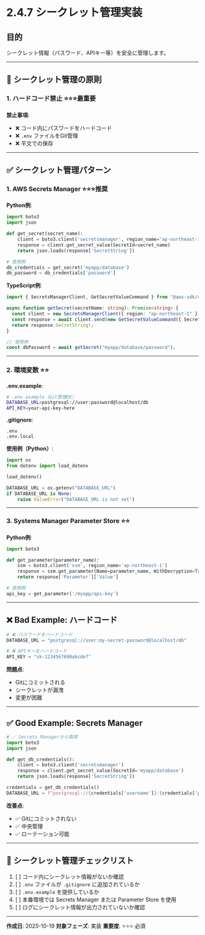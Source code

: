 # 2.4.7 シークレット管理実装

## 目的

シークレット情報（パスワード、APIキー等）を安全に管理します。

---

## 🔐 シークレット管理の原則

### 1. ハードコード禁止 ⭐⭐⭐最重要

**禁止事項**:
- ❌ コード内にパスワードをハードコード
- ❌ `.env` ファイルをGit管理
- ❌ 平文での保存

---

## ✅ シークレット管理パターン

### 1. AWS Secrets Manager ⭐⭐⭐推奨

**Python例**:

```python
import boto3
import json

def get_secret(secret_name):
    client = boto3.client('secretsmanager', region_name='ap-northeast-1')
    response = client.get_secret_value(SecretId=secret_name)
    return json.loads(response['SecretString'])

# 使用例
db_credentials = get_secret('myapp/database')
db_password = db_credentials['password']
```

**TypeScript例**:

```typescript
import { SecretsManagerClient, GetSecretValueCommand } from "@aws-sdk/client-secrets-manager";

async function getSecret(secretName: string): Promise<string> {
  const client = new SecretsManagerClient({ region: "ap-northeast-1" });
  const response = await client.send(new GetSecretValueCommand({ SecretId: secretName }));
  return response.SecretString!;
}

// 使用例
const dbPassword = await getSecret("myapp/database/password");
```

---

### 2. 環境変数 ⭐⭐

**.env.example**:

```bash
# .env.example（Git管理OK）
DATABASE_URL=postgresql://user:password@localhost/db
API_KEY=your-api-key-here
```

**.gitignore**:

```
.env
.env.local
```

**使用例（Python）**:

```python
import os
from dotenv import load_dotenv

load_dotenv()

DATABASE_URL = os.getenv("DATABASE_URL")
if DATABASE_URL is None:
    raise ValueError("DATABASE_URL is not set")
```

---

### 3. Systems Manager Parameter Store ⭐⭐

**Python例**:

```python
import boto3

def get_parameter(parameter_name):
    ssm = boto3.client('ssm', region_name='ap-northeast-1')
    response = ssm.get_parameter(Name=parameter_name, WithDecryption=True)
    return response['Parameter']['Value']

# 使用例
api_key = get_parameter('/myapp/api-key')
```

---

## ❌ Bad Example: ハードコード

```python
# ❌ パスワードをハードコード
DATABASE_URL = "postgresql://user:my-secret-password@localhost/db"

# ❌ APIキーをハードコード
API_KEY = "sk-1234567890abcdef"
```

**問題点**:
- Gitにコミットされる
- シークレットが漏洩
- 変更が困難

---

## ✅ Good Example: Secrets Manager

```python
# ✅ Secrets Managerから取得
import boto3
import json

def get_db_credentials():
    client = boto3.client('secretsmanager')
    response = client.get_secret_value(SecretId='myapp/database')
    return json.loads(response['SecretString'])

credentials = get_db_credentials()
DATABASE_URL = f"postgresql://{credentials['username']}:{credentials['password']}@{credentials['host']}/myapp"
```

**改善点**:
- ✅ Gitにコミットされない
- ✅ 中央管理
- ✅ ローテーション可能

---

## 📝 シークレット管理チェックリスト

1. [ ] コード内にシークレット情報がないか確認
2. [ ] `.env` ファイルが `.gitignore` に追加されているか
3. [ ] `.env.example` を提供しているか
4. [ ] 本番環境では Secrets Manager または Parameter Store を使用
5. [ ] ログにシークレット情報が出力されていないか確認

---

**作成日**: 2025-10-19
**対象フェーズ**: 実装
**重要度**: ⭐⭐⭐ 必須
